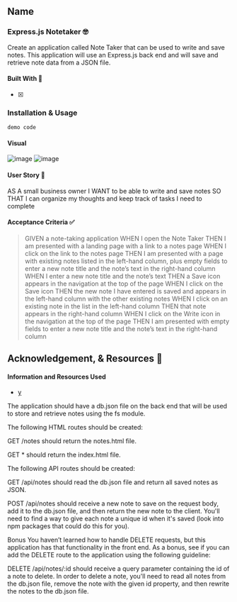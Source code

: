 

## Name

### Express.js Notetaker 🤓

Create an application called Note Taker that can be used to write and save notes. This application will use an Express.js back end and will save and retrieve note data from a JSON file.

#### Built With 🧰

- [x]
### Installation & Usage


```
demo code
```


#### Visual

![image](https://user-images.githubusercontent.com/77648727/114291553-41a5ce80-9a3d-11eb-8aa5-23fa9077ee76.png)
![image](https://user-images.githubusercontent.com/77648727/114291556-49657300-9a3d-11eb-9218-894bc02b7d8d.png)


   
#### User Story 📖

AS A small business owner
I WANT to be able to write and save notes
SO THAT I can organize my thoughts and keep track of tasks I need to complete

#### Acceptance Criteria ✅

> GIVEN a note-taking application
> WHEN I open the Note Taker
> THEN I am presented with a landing page with a link to a notes page
> WHEN I click on the link to the notes page
> THEN I am presented with a page with existing notes listed in the left-hand column, plus empty fields to enter a new note title and the note’s text in the right-hand column
> WHEN I enter a new note title and the note’s text
> THEN a Save icon appears in the navigation at the top of the page
> WHEN I click on the Save icon
> THEN the new note I have entered is saved and appears in the left-hand column with the other existing notes
> WHEN I click on an existing note in the list in the left-hand column
> THEN that note appears in the right-hand column
> WHEN I click on the Write icon in the navigation at the top of the page
> THEN I am presented with empty fields to enter a new note title and the note’s text in the right-hand column

## Acknowledgement, & Resources 🤝

#### Information and Resources Used

- [y](x)

The application should have a db.json file on the back end that will be used to store and retrieve notes using the fs module.

The following HTML routes should be created:

GET /notes should return the notes.html file.

GET * should return the index.html file.

The following API routes should be created:

GET /api/notes should read the db.json file and return all saved notes as JSON.

POST /api/notes should receive a new note to save on the request body, add it to the db.json file, and then return the new note to the client. You'll need to find a way to give each note a unique id when it's saved (look into npm packages that could do this for you).

Bonus
You haven’t learned how to handle DELETE requests, but this application has that functionality in the front end. As a bonus, see if you can add the DELETE route to the application using the following guideline:

DELETE /api/notes/:id should receive a query parameter containing the id of a note to delete. In order to delete a note, you'll need to read all notes from the db.json file, remove the note with the given id property, and then rewrite the notes to the db.json file.
